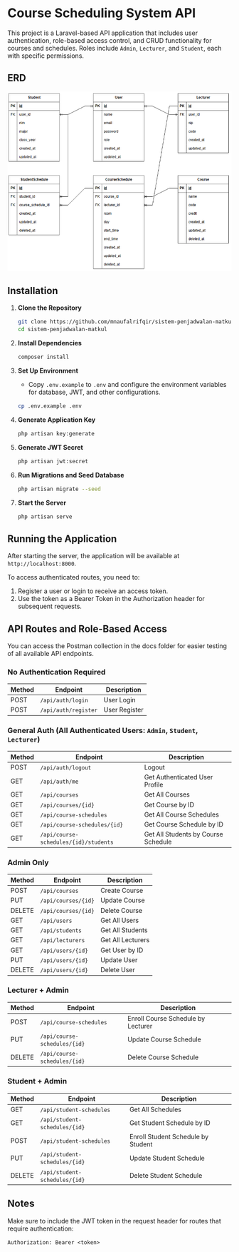 # Course Scheduling System API

This project is a Laravel-based API application that includes user authentication, role-based access control, and CRUD functionality for courses and schedules. Roles include `Admin`, `Lecturer`, and `Student`, each with specific permissions.

## ERD
![logo](/docs/ERD.png)


## Installation

1. **Clone the Repository**
   ```bash
   git clone https://github.com/mnaufalrifqir/sistem-penjadwalan-matkul.git
   cd sistem-penjadwalan-matkul
   ```

2. **Install Dependencies**
   ```bash
   composer install
   ```

3. **Set Up Environment**
   - Copy `.env.example` to `.env` and configure the environment variables for database, JWT, and other configurations.
   ```bash
   cp .env.example .env
   ```

4. **Generate Application Key**
   ```bash
   php artisan key:generate
   ```

5. **Generate JWT Secret**
   ```bash
   php artisan jwt:secret
   ```

6. **Run Migrations and Seed Database**
   ```bash
   php artisan migrate --seed
   ```

7. **Start the Server**
   ```bash
   php artisan serve
   ```

## Running the Application

After starting the server, the application will be available at `http://localhost:8000`.

To access authenticated routes, you need to:
1. Register a user or login to receive an access token.
2. Use the token as a Bearer Token in the Authorization header for subsequent requests.

## API Routes and Role-Based Access
You can access the Postman collection in the docs folder for easier testing of all available API endpoints.

### No Authentication Required

| Method | Endpoint               | Description  |
|--------|-------------------------|--------------|
| POST   | `/api/auth/login`           | User Login   |
| POST   | `/api/auth/register`        | User Register |

### General Auth (All Authenticated Users: `Admin`, `Student`, `Lecturer`)

| Method | Endpoint                        | Description                             |
|--------|---------------------------------|-----------------------------------------|
| POST   | `/api/auth/logout`                   | Logout                                  |
| GET    | `/api/auth/me`                       | Get Authenticated User Profile          |
| GET    | `/api/courses`                  | Get All Courses                         |
| GET    | `/api/courses/{id}`             | Get Course by ID                        |
| GET    | `/api/course-schedules`         | Get All Course Schedules                |
| GET    | `/api/course-schedules/{id}`    | Get Course Schedule by ID               |
| GET    | `/api/course-schedules/{id}/students` | Get All Students by Course Schedule |

### Admin Only

| Method | Endpoint                 | Description              |
|--------|---------------------------|--------------------------|
| POST   | `/api/courses`            | Create Course            |
| PUT    | `/api/courses/{id}`       | Update Course            |
| DELETE | `/api/courses/{id}`       | Delete Course            |
| GET    | `/api/users`              | Get All Users            |
| GET    | `/api/students`     | Get All Students         |
| GET    | `/api/lecturers`    | Get All Lecturers        |
| GET    | `/api/users/{id}`         | Get User by ID           |
| PUT    | `/api/users/{id}`         | Update User              |
| DELETE | `/api/users/{id}`         | Delete User              |

### Lecturer + Admin

| Method | Endpoint                         | Description                             |
|--------|----------------------------------|-----------------------------------------|
| POST   | `/api/course-schedules`   | Enroll Course Schedule by Lecturer      |
| PUT    | `/api/course-schedules/{id}`     | Update Course Schedule                  |
| DELETE | `/api/course-schedules/{id}`     | Delete Course Schedule                  |

### Student + Admin

| Method | Endpoint                              | Description                             |
|--------|---------------------------------------|-----------------------------------------|
| GET    | `/api/student-schedules`              | Get All Schedules                       |
| GET    | `/api/student-schedules/{id}`         | Get Student Schedule by ID              |
| POST   | `/api/student-schedules`       | Enroll Student Schedule by Student      |
| PUT    | `/api/student-schedules/{id}`         | Update Student Schedule                 |
| DELETE | `/api/student-schedules/{id}`         | Delete Student Schedule                 |

## Notes

Make sure to include the JWT token in the request header for routes that require authentication:

```
Authorization: Bearer <token>
```